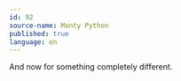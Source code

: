 ```yaml
---
id: 92
source-name: Monty Python
published: true
language: en
---
```

And now for something completely different.
